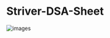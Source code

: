 # Striver-DSA-Sheet
![images](https://user-images.githubusercontent.com/82227776/194229178-c727ed34-0d43-4a67-9f58-f2e08b75101d.jpg)
